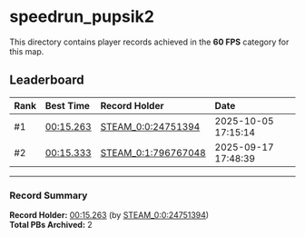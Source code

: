# speedrun_pupsik2

This directory contains player records achieved in the **60 FPS** category for this map.

## Leaderboard

| Rank | Best Time | Record Holder | Date                |
| :--- | :-------- | :------------ | :------------------ |
| #1   | [00:15.263](./00015263_STEAM_0_0_24751394_20251005-171514.zip) | [STEAM_0:0:24751394](https://speedrun16.com/profile/STEAM_0:0:24751394)   | 2025-10-05 17:15:14 |
| #2   | [00:15.333](./00015333_STEAM_0_1_796767048_20250917-174839.zip) | [STEAM_0:1:796767048](https://speedrun16.com/profile/STEAM_0:1:796767048)   | 2025-09-17 17:48:39 |

---

### Record Summary
**Record Holder:** [00:15.263](./00015263_STEAM_0_0_24751394_20251005-171514.zip) (by [STEAM_0:0:24751394](https://speedrun16.com/profile/STEAM_0:0:24751394))  
**Total PBs Archived:** 2